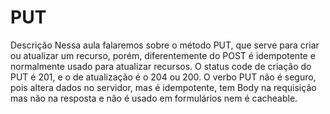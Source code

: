 # PUT

Descrição
Nessa aula falaremos sobre o método PUT, que serve para criar ou atualizar um recurso, porém, diferentemente do POST é idempotente e normalmente usado para atualizar recursos. O status code de criação do PUT é 201, e o de atualização é o 204 ou 200. O verbo PUT não é seguro, pois altera dados no servidor, mas é idempotente, tem Body na requisição mas não na resposta e não é usado em formulários nem é cacheable.